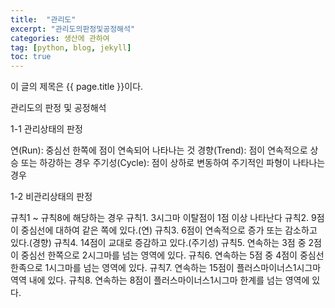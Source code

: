 ```yaml
---
title:  "관리도"
excerpt: "관리도의판정및공정해석"
categories: 생산에 관하여
tag: [python, blog, jekyll]
toc: true
---
```


이 글의 제목은 {{ page.title }}이다.

관리도의 판정 및 공정해석

1-1 관리상태의 판정

연(Run): 중심선 한쪽에 점이 연속되어 나타나는 것 
경향(Trend): 점이 연속적으로 상승 또는 하강하는 경우
주기성(Cycle): 점이 상하로 변동하여 주기적인 파형이 나타나는 경우

1-2 비관리상태의 판정

규칙1 ~ 규칙8에 해당하는 경우
규칙1. 3시그마 이탈점이 1점 이상 나타난다
규칙2. 9점이 중심선에 대하여 같은 쪽에 있다.(연)
규칙3. 6점이 연속적으로 증가 또는 감소하고 있다.(경향)
규칙4. 14점이 교대로 증감하고 있다.(주기성)
규칙5. 연속하는 3점 중 2점이 중심선 한쪽으로 2시그마를 넘는 영역에 있다.
규칙6. 연속하는 5점 중 4점이 중심선 한족으로 1시그마를 넘는 영역에 있다.
규칙7. 연속하는 15점이 플러스마이너스1시그마역역 내에 있다.
규칙8. 연속하는 8점이 플러스마이너스1시그마 한계를 넘는 영역에 있다.
